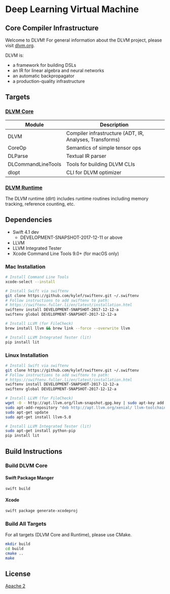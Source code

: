 # Deep Learning Virtual Machine
## Core Compiler Infrastructure

Welcome to DLVM! For general information about the DLVM project,
please visit [dlvm.org](http://dlvm.org).

DLVM is:
- a framework for building DSLs
- an IR for linear algebra and neural networks
- an automatic backpropagator
- a production-quality infrastructure

## Targets

### [DLVM Core](Sources)

| Module             | Description                                             |
|--------------------|---------------------------------------------------------|
| DLVM               | Compiler infrastructure (ADT, IR, Analyses, Transforms) |
| CoreOp             | Semantics of simple tensor ops                          |
| DLParse            | Textual IR parser                                       |
| DLCommandLineTools | Tools for building DLVM CLIs                            |
| dlopt              | CLI for DLVM optimizer                                  |

### [DLVM Runtime](Runtime)

The DLVM runtime (dlrt) includes runtime routines including memory tracking,
reference counting, etc.

## Dependencies

- Swift 4.1 dev
  - DEVELOPMENT-SNAPSHOT-2017-12-11 or above
- LLVM
- LLVM Integrated Tester
- Xcode Command Line Tools 9.0+ (for macOS only)

### Mac Installation

```sh
# Install Command Line Tools
xcode-select --install

# Install Swift via swiftenv
git clone https://github.com/kylef/swiftenv.git ~/.swiftenv
# Follow instructions to add swiftenv to path:
# https://swiftenv.fuller.li/en/latest/installation.html
swiftenv install DEVELOPMENT-SNAPSHOT-2017-12-12-a
swiftenv global DEVELOPMENT-SNAPSHOT-2017-12-12-a

# Install LLVM (for FileCheck)
brew install llvm && brew link --force --overwrite llvm

# Install LLVM Integrated Tester (lit)
pip install lit
```

### Linux Installation

```sh
# Install Swift via swiftenv
git clone https://github.com/kylef/swiftenv.git ~/.swiftenv
# Follow instructions to add swiftenv to path:
# https://swiftenv.fuller.li/en/latest/installation.html
swiftenv install DEVELOPMENT-SNAPSHOT-2017-12-12-a
swiftenv global DEVELOPMENT-SNAPSHOT-2017-12-12-a

# Install LLVM (for FileCheck)
wget -O - http://apt.llvm.org/llvm-snapshot.gpg.key | sudo apt-key add -
sudo apt-add-repository "deb http://apt.llvm.org/xenial/ llvm-toolchain-xenial-5.0 main"
sudo apt-get update
sudo apt-get install llvm-5.0

# Install LLVM Integrated Tester (lit)
sudo apt-get install python-pip
pip install lit
```

## Build Instructions

### Build DLVM Core

#### Swift Package Manger

```bash
swift build
```

#### Xcode

```bash
swift package generate-xcodeproj
```

### Build All Targets

For all targets (DLVM Core and Runtime), please use CMake.

```bash
mkdir build
cd build
cmake ..
make
```

## License

[Apache 2](LICENSE)
